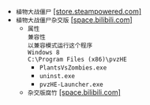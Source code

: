 * `植物大战僵尸` [[store.steampowered.com]](https://store.steampowered.com/app/3590/Plants_vs_Zombies_GOTY_Edition/)
* `植物大战僵尸杂交版` [[space.bilibili.com]](https://space.bilibili.com/97213827/dynamic)
  * `属性`  
`兼容性`  
`以兼容模式运行这个程序`  
`Windows 8`  
`C:\Program Files (x86)\pvzHE`
    * `PlantsVsZombies.exe`
    * `uninst.exe`
    * `pvzHE-Launcher.exe`
  * `杂交版腐竹` [[space.bilibili.com]](https://space.bilibili.com/1492411588/dynamic)